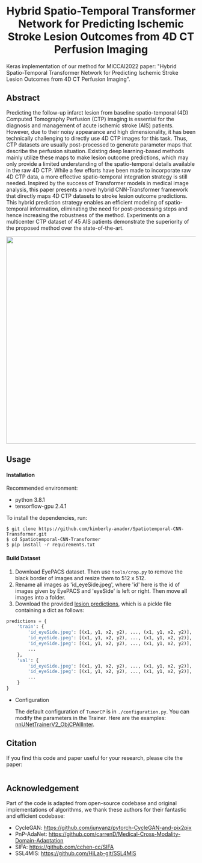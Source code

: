 

<div align="center">

# Hybrid Spatio-Temporal Transformer Network for Predicting Ischemic Stroke Lesion Outcomes from 4D CT Perfusion Imaging
  
</div>

Keras implementation of our method for MICCAI2022 paper: "Hybrid Spatio-Temporal Transformer Network for Predicting Ischemic Stroke Lesion Outcomes from 4D CT Perfusion Imaging".

## Abstract
Predicting the follow-up infarct lesion from baseline spatio-temporal (4D) Computed Tomography Perfusion (CTP) imaging is essential for the diagnosis and management of acute ischemic stroke (AIS) patients. However, due to their noisy appearance and high dimensionality, it has been technically challenging to directly use 4D CTP images for this task. Thus, CTP datasets are usually post-processed to generate parameter maps that describe the perfusion situation. Existing deep learning-based methods mainly utilize these maps to make lesion outcome predictions, which may only provide a limited understanding of the spatio-temporal details available in the raw 4D CTP. While a few efforts have been made to incorporate raw 4D CTP data, a more effective spatio-temporal integration strategy is still needed. Inspired by the success of Transformer models in medical image analysis, this paper presents a novel hybrid CNN-Transformer framework that directly maps 4D CTP datasets to stroke lesion outcome predictions. This hybrid prediction strategy enables an efficient modeling of spatio-temporal information, eliminating the need for post-processing steps and hence increasing the robustness of the method. Experiments on a multicenter CTP dataset of 45 AIS patients demonstrate the superiority of the proposed method over the state-of-the-art.

<p align="center">
<img src="https://github.com/kimberly-amador/Spatiotemporal-CNN-Transformer/images/architecture.png" width="550">
</p>


## Usage

#### Installation

Recommended environment:

- python 3.8.1
- tensorflow-gpu 2.4.1

To install the dependencies, run:

```shell
$ git clone https://github.com/kimberly-amador/Spatiotemporal-CNN-Transformer.git
$ cd Spatiotemporal-CNN-Transformer
$ pip install -r requirements.txt
```

#### Build Dataset

1. Download EyePACS dataset. Then use `tools/crop.py` to remove the black border of images and resize them to 512 x 512.
2. Rename all images as 'id_eyeSide.jpeg', where 'id' here is the id of images given by EyePACS and 'eyeSide' is left or right. Then move all images into a folder.
3. Download the provided [lesion predictions](https://github.com/YijinHuang/Lesion-based-Contrastive-Learning/releases/tag/v1.0), which is a pickle file containing a dict as follows:

```python
predictions = {
    'train': {
        'id_eyeSide.jpeg': [(x1, y1, x2, y2), ..., (x1, y1, x2, y2)],
        'id_eyeSide.jpeg': [(x1, y1, x2, y2), ..., (x1, y1, x2, y2)],
        'id_eyeSide.jpeg': [(x1, y1, x2, y2), ..., (x1, y1, x2, y2)],
        ...
    },
    'val': {
        'id_eyeSide.jpeg': [(x1, y1, x2, y2), ..., (x1, y1, x2, y2)],
        'id_eyeSide.jpeg': [(x1, y1, x2, y2), ..., (x1, y1, x2, y2)],
        ...
    }
}
```


* Configuration

  The default configuration of `TumorCP` is in `./configuration.py`. You can modify the parameters in the Trainer. Here are the examples: [nnUNetTrainerV2_ObjCPAllInter](https://github.com/YaoZhang93/TumorCP/blob/main/nnunet/training/network_training/nnUNetTrainerV2_ObjCPAllInter.py).
  

## Citation
If you find this code and paper useful for your research, please cite the paper:

```
```

## Acknowledgement
Part of the code is adapted from open-source codebase and original implementations of algorithms, 
we thank these authors for their fantastic and efficient codebase:
* CycleGAN: https://github.com/junyanz/pytorch-CycleGAN-and-pix2pix
* PnP-AdaNet: https://github.com/carrenD/Medical-Cross-Modality-Domain-Adaptation
* SIFA: https://github.com/cchen-cc/SIFA
* SSL4MIS: https://github.com/HiLab-git/SSL4MIS
